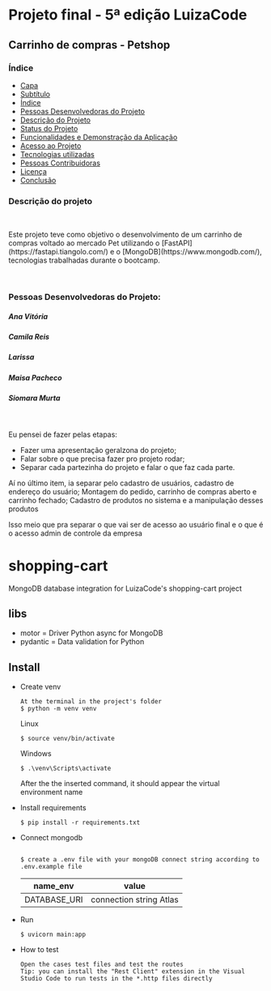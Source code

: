 
<h1 id="capa">Projeto final - 5ª edição LuizaCode</h1>

<h2 id="subtitulo">Carrinho de compras - Petshop</h2>

<h3 id="índice">Índice</h3>

* [Capa](#capa)
* [Subtítulo](#subtitulo)
* [Índice](#índice)
* [Pessoas Desenvolvedoras do Projeto](#pessoas-desenvolvedoras)
* [Descrição do Projeto](#descrição-do-projeto)
* [Status do Projeto](#status-do-Projeto)
* [Funcionalidades e Demonstração da Aplicação](#funcionalidades-e-demonstração-da-aplicação)
* [Acesso ao Projeto](#acesso-ao-projeto)
* [Tecnologias utilizadas](#tecnologias-utilizadas)
* [Pessoas Contribuidoras](#pessoas-contribuidoras)
* [Licença](#licença)
* [Conclusão](#conclusão)

<h3 id="descrição-do-projeto">Descrição do projeto</h3>
<br/>
<p>Este projeto teve como objetivo o desenvolvimento de um carrinho de compras voltado ao mercado Pet utilizando o [FastAPI](https://fastapi.tiangolo.com/)
e o [MongoDB](https://www.mongodb.com/), tecnologias trabalhadas durante o bootcamp.</p>
<br/>
<h3 id="pessoas-desenvolvedoras">Pessoas Desenvolvedoras do Projeto:</h3>

<h5>Ana Vitória</h5>
<h5>Camila Reis</h5>
<h5>Larissa</h5>
<h5>Maisa Pacheco</h5>
<h5>Siomara Murta</h5>

<br/>















Eu pensei de fazer pelas etapas:
- Fazer uma apresentação geralzona do projeto;
- Falar sobre o que precisa fazer pro projeto rodar;
- Separar cada partezinha do projeto e falar o que faz cada parte.

Aí no último item, ia separar pelo cadastro de usuários, cadastro de endereço do usuário;
Montagem do pedido, carrinho de compras aberto e carrinho fechado;
Cadastro de produtos no sistema e a manipulação desses produtos 

Isso meio que pra separar o que vai ser de acesso ao usuário final e o que é o acesso admin de controle da empresa

# shopping-cart
MongoDB database integration for LuizaCode's shopping-cart project

## libs
* motor = Driver Python async for MongoDB
* pydantic = Data validation for Python 

## Install
* Create venv
    ```
    At the terminal in the project's folder 
    $ python -m venv venv
    ```
    Linux
    ```
    $ source venv/bin/activate
   ```
   Windows
    ```
    $ .\venv\Scripts\activate
   ```
   After the the inserted command, it should appear the virtual environment name
* Install requirements
     ```
     $ pip install -r requirements.txt
     ```
* Connect mongodb
  
     ```´

     $ create a .env file with your mongoDB connect string according to .env.example file 
     ```
     
  
     | name_env | value |
     |------------|------------|
     |DATABASE_URI|connection string Atlas|
          

* Run
  ```
  $ uvicorn main:app 
   ```

* How to test
  ```
  Open the cases test files and test the routes
  Tip: you can install the "Rest Client" extension in the Visual Studio Code to run tests in the *.http files directly
     ```
  
